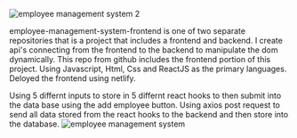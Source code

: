 ![employee management system 2](https://user-images.githubusercontent.com/66877732/130727919-6674400d-e691-4790-bfd1-39ddc5e7e879.png)
<!-- ### `npm start`

Runs the app in the development mode.\
Open [http://localhost:3000](http://localhost:3000) to view it in the browser.

The page will reload if you make edits.\
You will also see any lint errors in the console. -->

employee-management-system-frontend is one of two separate repositories that is a project that includes a frontend and backend.
I create api's connecting from the frontend to the backend to manipulate the dom dynamically.
This repo from github includes the frontend portion of this project.
Using Javascript, Html, Css and ReactJS as the primary languages.
Deloyed the frontend using netlify.

Using 5 differnt inputs to store in 5 differnt react hooks to then submit into the data base using the add employee button.
Using axios post request to send all data stored from the react hooks to the backend and then store into the database.
![employee management system](https://user-images.githubusercontent.com/66877732/130699558-717bc872-a641-41a7-aa0e-42d8420737a2.png)
